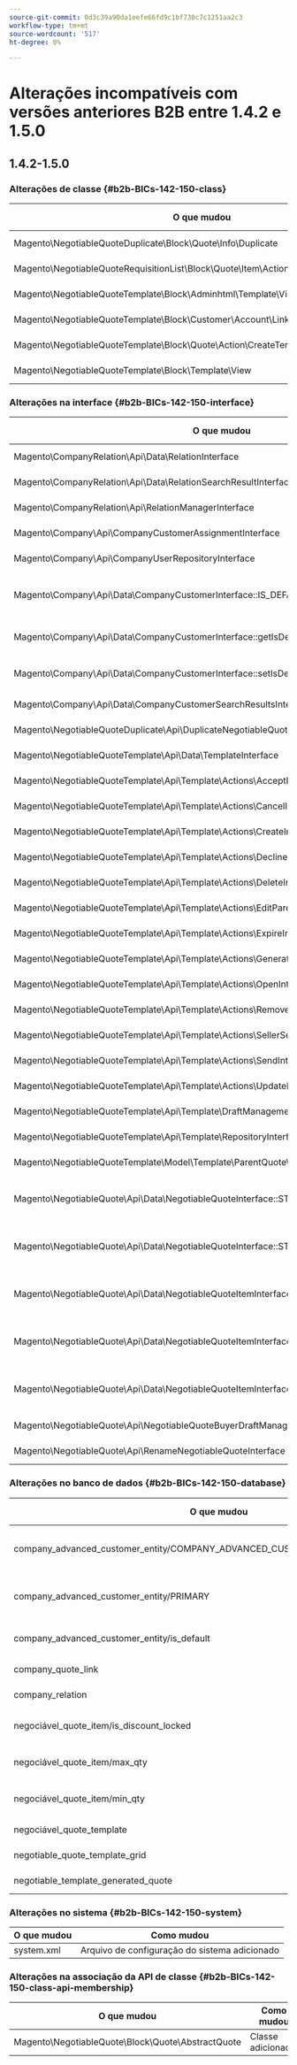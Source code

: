 ```yaml
---
source-git-commit: 0d3c39a90da1eefe66fd9c1bf730c7c1251aa2c3
workflow-type: tm+mt
source-wordcount: '517'
ht-degree: 0%

---
```

# Alterações incompatíveis com versões anteriores B2B entre 1.4.2 e 1.5.0

## 1.4.2-1.5.0

### Alterações de classe {#b2b-BICs-142-150-class}

| O que mudou | Como mudou |
| --- | --- |
| Magento\NegotiableQuoteDuplicate\Block\Quote\Info\Duplicate | Classe adicionada. |
| Magento\NegotiableQuoteRequisitionList\Block\Quote\Item\Actions\MoveToRequisitionList | Classe adicionada. |
| Magento\NegotiableQuoteTemplate\Block\Adminhtml\Template\View | Classe adicionada. |
| Magento\NegotiableQuoteTemplate\Block\Customer\Account\Link\QuoteTemplate | Classe adicionada. |
| Magento\NegotiableQuoteTemplate\Block\Quote\Action\CreateTemplate | Classe adicionada. |
| Magento\NegotiableQuoteTemplate\Block\Template\View | Classe adicionada. |

### Alterações na interface {#b2b-BICs-142-150-interface}

| O que mudou | Como mudou |
| --- | --- |
| Magento\CompanyRelation\Api\Data\RelationInterface | Interface adicionada. |
| Magento\CompanyRelation\Api\Data\RelationSearchResultInterface | Interface adicionada. |
| Magento\CompanyRelation\Api\RelationManagerInterface | Interface adicionada. |
| Magento\Company\Api\CompanyCustomerAssignmentInterface | Interface adicionada. |
| Magento\Company\Api\CompanyUserRepositoryInterface | Interface adicionada. |
| Magento\Company\Api\Data\CompanyCustomerInterface::IS\_DEFAULT | A constante foi adicionada. |
| Magento\Company\Api\Data\CompanyCustomerInterface::getIsDefault | O método [public] foi adicionado. |
| Magento\Company\Api\Data\CompanyCustomerInterface::setIsDefault | O método [public] foi adicionado. |
| Magento\Company\Api\Data\CompanyCustomerSearchResultsInterface | Interface adicionada. |
| Magento\NegotiableQuoteDuplicate\Api\DuplicateNegotiableQuoteInterface | Interface adicionada. |
| Magento\NegotiableQuoteTemplate\Api\Data\TemplateInterface | Interface adicionada. |
| Magento\NegotiableQuoteTemplate\Api\Template\Actions\AcceptInterface | Interface adicionada. |
| Magento\NegotiableQuoteTemplate\Api\Template\Actions\CancelInterface | Interface adicionada. |
| Magento\NegotiableQuoteTemplate\Api\Template\Actions\CreateInterface | Interface adicionada. |
| Magento\NegotiableQuoteTemplate\Api\Template\Actions\DeclineInterface | Interface adicionada. |
| Magento\NegotiableQuoteTemplate\Api\Template\Actions\DeleteInterface | Interface adicionada. |
| Magento\NegotiableQuoteTemplate\Api\Template\Actions\EditParentQuoteInterface | Interface adicionada. |
| Magento\NegotiableQuoteTemplate\Api\Template\Actions\ExpireInterface | Interface adicionada. |
| Magento\NegotiableQuoteTemplate\Api\Template\Actions\GenerateQuoteInterface | Interface adicionada. |
| Magento\NegotiableQuoteTemplate\Api\Template\Actions\OpenInterface | Interface adicionada. |
| Magento\NegotiableQuoteTemplate\Api\Template\Actions\RemoveItemInterface | Interface adicionada. |
| Magento\NegotiableQuoteTemplate\Api\Template\Actions\SellerSendInterface | Interface adicionada. |
| Magento\NegotiableQuoteTemplate\Api\Template\Actions\SendInterface | Interface adicionada. |
| Magento\NegotiableQuoteTemplate\Api\Template\Actions\UpdateInterface | Interface adicionada. |
| Magento\NegotiableQuoteTemplate\Api\Template\DraftManagementInterface | Interface adicionada. |
| Magento\NegotiableQuoteTemplate\Api\Template\RepositoryInterface | Interface adicionada. |
| Magento\NegotiableQuoteTemplate\Model\Template\ParentQuote\Messages\LabelProviderInterface | Interface adicionada. |
| Magento\NegotiableQuote\Api\Data\NegotiableQuoteInterface::STATUS\_DRAFT\_BY\_CUSTOMER | A constante foi adicionada. |
| Magento\NegotiableQuote\Api\Data\NegotiableQuoteInterface::STATUS\_TEMPLATE\_QUOTE | A constante foi adicionada. |
| Magento\NegotiableQuote\Api\Data\NegotiableQuoteItemInterface::IS\_DISCOUNTING\_LOCKED | A constante foi adicionada. |
| Magento\NegotiableQuote\Api\Data\NegotiableQuoteItemInterface::MAX\_QTY | A constante foi adicionada. |
| Magento\NegotiableQuote\Api\Data\NegotiableQuoteItemInterface::MIN\_QTY | A constante foi adicionada. |
| Magento\NegotiableQuote\Api\NegotiableQuoteBuyerDraftManagementInterface | Interface adicionada. |
| Magento\NegotiableQuote\Api\RenameNegotiableQuoteInterface | Interface adicionada. |

### Alterações no banco de dados {#b2b-BICs-142-150-database}

| O que mudou | Como mudou |
| --- | --- |
| company\_advanced\_customer\_entity/COMPANY\_ADVANCED\_CUSTOMER\_ENTITY\_CUSTOMER\_ID | A chave exclusiva foi removida |
| company\_advanced\_customer\_entity/PRIMARY | A chave primária foi adicionada |
| company\_advanced\_customer\_entity/is\_default | A coluna foi adicionada |
| company\_quote\_link | Tabela adicionada |
| company\_relation | Tabela adicionada |
| negociável\_quote\_item/is\_discount\_locked | A coluna foi adicionada |
| negociável\_quote\_item/max\_qty | A coluna foi adicionada |
| negociável\_quote\_item/min\_qty | A coluna foi adicionada |
| negociável\_quote\_template | Tabela adicionada |
| negotiable\_quote\_template\_grid | Tabela adicionada |
| negotiable\_template\_generated\_quote | Tabela adicionada |

### Alterações no sistema {#b2b-BICs-142-150-system}

| O que mudou | Como mudou |
| --- | --- |
| system.xml | Arquivo de configuração do sistema adicionado |

### Alterações na associação da API de classe {#b2b-BICs-142-150-class-api-membership}

| O que mudou | Como mudou |
| --- | --- |
| Magento\NegotiableQuote\Block\Quote\AbstractQuote | Classe adicionada. |
